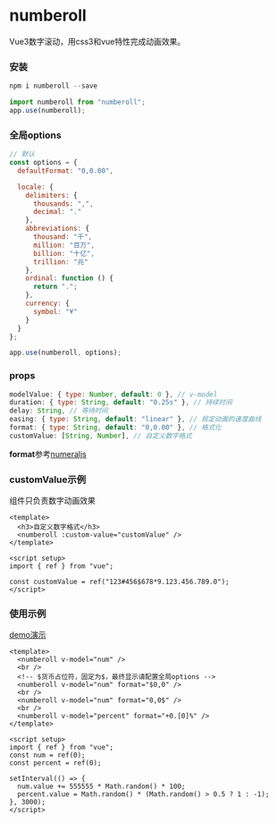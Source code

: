# numberoll

Vue3数字滚动，用css3和vue特性完成动画效果。

### 安装

```js
npm i numberoll --save

import numberoll from "numberoll";
app.use(numberoll);
```

### 全局options

```js
// 默认
const options = {
  defaultFormat: "0,0.00",

  locale: {
    delimiters: {
      thousands: ",",
      decimal: "."
    },
    abbreviations: {
      thousand: "千",
      million: "百万",
      billion: "十亿",
      trillion: "兆"
    },
    ordinal: function () {
      return ".";
    },
    currency: {
      symbol: "¥"
    }
  }
};

app.use(numberoll, options);
```

### props

```js
modelValue: { type: Number, default: 0 }, // v-model
duration: { type: String, default: "0.25s" }, // 持续时间
delay: String, // 等待时间
easing: { type: String, default: "linear" }, // 规定动画的速度曲线
format: { type: String, default: "0,0.00" }, // 格式化
customValue: [String, Number], // 自定义数字格式
```

**format**参考[numeraljs](http://numeraljs.com/)

### customValue示例

组件只负责数字动画效果

```vue
<template>
  <h3>自定义数字格式</h3>
  <numberoll :custom-value="customValue" />
</template>

<script setup>
import { ref } from "vue";

const customValue = ref("123#456$678*9.123.456.789.0");
</script>
```

### 使用示例

[demo演示](https://liuhaifengzzzzz.github.io/numberoll)

```vue
<template>
  <numberoll v-model="num" />
  <br />
  <!-- $货币占位符，固定为$，最终显示请配置全局options -->
  <numberoll v-model="num" format="$0,0" />
  <br />
  <numberoll v-model="num" format="0,0$" />
  <br />
  <numberoll v-model="percent" format="+0.[0]%" />
</template>

<script setup>
import { ref } from "vue";
const num = ref(0);
const percent = ref(0);

setInterval(() => {
  num.value += 555555 * Math.random() * 100;
  percent.value = Math.random() * (Math.random() > 0.5 ? 1 : -1);
}, 3000);
</script>
```